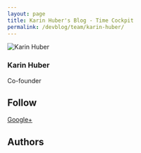 ```yaml
---
layout: page
title: Karin Huber's Blog - Time Cockpit
permalink: /devblog/team/karin-huber/
---
```


<function name="Composite.Community.Blog.BlogRenderer">
  <param name="BlogEntriesCount" value="10" />
  <param name="BlogListOptions" value="Show teaser,Show author,Show date,Show tags,Show RSS" />
  <param name="Author" value="3231d878-ab75-4058-b74f-2e127732f884" />
</function><p>
  <img src="{{site.baseurl}}/content/images/team/karin_huber.jpg" alt="Karin Huber" title="Karin Huber" class="floatLeft" />
</p><h3 class="BlogHeader">Karin Huber</h3><div class="BlogSubHeader">Co-founder</div><p class="floatClear"></p><h2>Follow</h2><p>
  <a href="https://plus.google.com/110557296596819698430?rel=author" rel="me" target="_blank">Google+</a>
</p><h2>Authors</h2><function name="Composite.Community.Blog.Authors">
  <param name="DevBlog" value="True" />
</function>